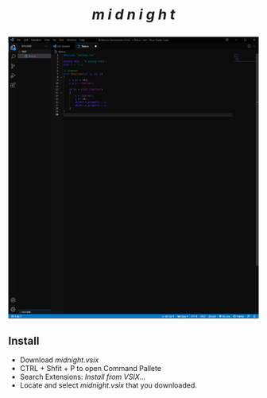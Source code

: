 <h1>
<p align="center">
<i>m i d n i g h t</i>
</p>
</h1>

![screenshot](https://github.com/pedrothepanda64/midnight/blob/main/img/screenshot.png?raw=true)

## Install

- Download <i>midnight.vsix</i>
- CTRL + Shfit + P to open Command Pallete
- Search Extensions: <i>Install from VSIX…</i>
- Locate and select <i>midnight.vsix</i> that you downloaded.
